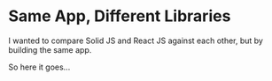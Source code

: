 # Same App, Different Libraries

I wanted to compare Solid JS and React JS against each other, but by building the same app.

So here it goes...
